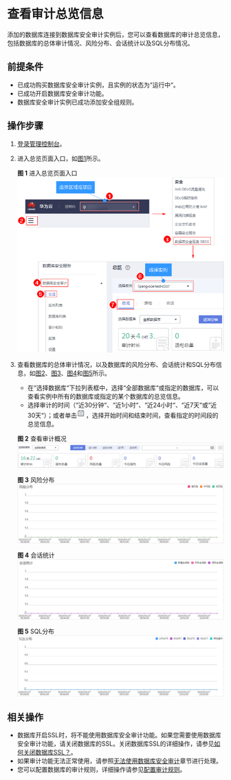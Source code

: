 # 查看审计总览信息<a name="dbss_01_0204"></a>

添加的数据库连接到数据库安全审计实例后，您可以查看数据库的审计总览信息，包括数据库的总体审计情况、风险分布、会话统计以及SQL分布情况。

## 前提条件<a name="section441811405410"></a>

-   已成功购买数据库安全审计实例，且实例的状态为“运行中“。
-   已成功开启数据库安全审计功能。
-   数据库安全审计实例已成功添加安全组规则。

## 操作步骤<a name="section16337113512514"></a>

1.  [登录管理控制台](https://console.huaweicloud.com/?locale=zh-cn)。
2.  进入总览页面入口，如[图1](#fig1517671993110)所示。

    **图 1**  进入总览页面入口<a name="fig1517671993110"></a>  
    ![](figures/进入总览页面入口.png "进入总览页面入口")

3.  查看数据库的总体审计情况，以及数据库的风险分布、会话统计和SQL分布信息，如[图2](#fig077713432352)、[图3](#fig11444449413)、[图4](#fig188672335467)和[图5](#fig842781211482)所示。

    -   在“选择数据库“下拉列表框中，选择“全部数据库“或指定的数据库，可以查看实例中所有的数据库或指定的某个数据库的总览信息。
    -   选择审计的时间（“近30分钟“、“近1小时“、“近24小时“、“近7天“或“近30天“）；或者单击![](figures/icon-calendar-1.png)，选择开始时间和结束时间，查看指定的时间段的总览信息。

    **图 2**  查看审计概况<a name="fig077713432352"></a>  
    ![](figures/查看审计概况.png "查看审计概况")

    **图 3**  风险分布<a name="fig11444449413"></a>  
    ![](figures/风险分布.png "风险分布")

    **图 4**  会话统计<a name="fig188672335467"></a>  
    ![](figures/会话统计.png "会话统计")

    **图 5**  SQL分布<a name="fig842781211482"></a>  
    ![](figures/SQL分布.png "SQL分布")


## 相关操作<a name="section1273551612494"></a>

-   数据库开启SSL时，将不能使用数据库安全审计功能。如果您需要使用数据库安全审计功能，请关闭数据库的SSL。关闭数据库SSL的详细操作，请参见[如何关闭数据库SSL？](https://support.huaweicloud.com/dbss_faq/dbss_01_0283.html)。
-   如果审计功能无法正常使用，请参照[无法使用数据库安全审计](https://support.huaweicloud.com/dbss_faq/dbss_01_0235.html)章节进行处理。
-   您可以配置数据库的审计规则，详细操作请参见[配置审计规则](添加审计范围.md)。


